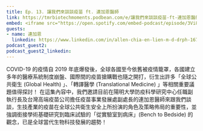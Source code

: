 ```yaml
---
title: Ep. 13. 讓我們來談談疫苗 ft. 連加恩醫師
link: https://tmrbiotechmoments.podbean.com/e/讓我們來談談疫苗-ft-連加恩醫師/
embed: <iframe src="https://open.spotify.com/embed-podcast/episode/3Vi8ooPDh883ihAEq9ACup" width="100%" height="232" frameborder="0" allowtransparency="true" allow="encrypted-media"></iframe>
guests:
- name: 連加恩
  linkedin: https://www.linkedin.com/in/allen-chia-en-lien-m-d-drph-1670b721
podcast_guest2:
podcast_guest2_linkedin:
---
```


COVID-19 的疫情自 2019 年底爆發後，全球各國至今依舊被疫情籠罩，各國建立多年的醫療系統制度崩盤、國際間的疫苗搶購戰也隨之開打，衍生出許多「全球公共衛生 (Global Health) 」、「轉譯醫學 (Translational Medicine) 」等相關重要議題值得探討！
在這集內容中，我們邀請目前在陽明大學防疫科學研究中心任職副執行長及台灣高端疫苗公司擔任疫苗事業發展處副處長的連加恩醫師來跟我們談談，生技產業的疫苗在全球公共衛生安全上所扮演的角色及策略佈局的重要性，並強調銜接學術基礎研究到臨床試驗的「從實驗室到病床」(Bench to Bedside) 的觀念，已是全球當代生物科技發展的趨勢！

